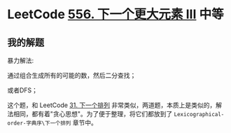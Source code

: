 # LeetCode [556. 下一个更大元素 III](https://leetcode.cn/problems/next-greater-element-iii/) 中等



## 我的解题

暴力解法:

通过组合生成所有的可能的数，然后二分查找；

或者DFS；



这个题，和 LeetCode [31. 下一个排列](https://leetcode.cn/problems/next-permutation/) 非常类似，两道题，本质上是类似的，解法相同，都有着"贪心思想"。为了便于整理，将它们都放到了 `Lexicographical-order-字典序\下一个排列` 章节中。







